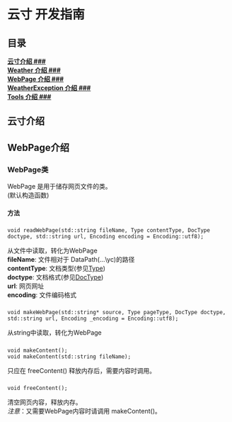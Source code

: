 # 云寸 开发指南  

## 目录

 **[ 云寸介绍 ### ](#yc)**  
 **[ Weather 介绍 ### ](#Weather)**  
 **[ WebPage 介绍 ### ](#WebPage)**  
 **[ WeatherException 介绍 ### ](#1)**  
 **[ Tools 介绍 ### ](#1)**  


## <a id="yc">云寸介绍</a>  


## <a id="WebPage">WebPage介绍</a> 

###  WebPage类 
WebPage 是用于储存网页文件的类。   
(默认构造函数)

#### 方法  

#####  
   	void readWebPage(std::string fileName, Type contentType, DocType doctype, std::string url, Encoding encoding = Encoding::utf8);  

从文件中读取，转化为WebPage  
**fileName**: 文件相对于 DataPath(...\yc\)的路径  
**contentType**: 文档类型(参见[Type](#Type))  
**doctype**: 文档格式(参见[DocType](#DocType))  
**url**: 网页网址  
**encoding**: 文件编码格式  

#####  
	void makeWebPage(std::string* source, Type pageType, DocType doctype, std::string url, Encoding _encoding = Encoding::utf8);  

从string中读取，转化为WebPage  

#####  
	void makeContent();  
	void makeContent(std::string fileName); 
	
只应在 freeContent() 释放内存后，需要内容时调用。

#####  
	void freeContent();   
清空网页内容，释放内存。  
*注意*：又需要WebPage内容时请调用 makeContent()。  
